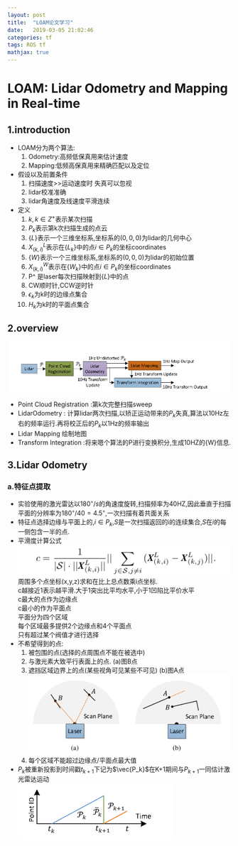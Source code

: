```yaml
---
layout: post
title:  "LOAM论文学习"
date:   2019-03-05 21:02:46
categories: tf
tags: ROS tf
mathjax: true
---
```

# LOAM: Lidar Odometry and Mapping in Real-time
## 1.introduction
* LOAM分为两个算法:
  1. Odometry:高频低保真用来估计速度
  2. Mapping:低频高保真用来精确匹配以及定位
* 假设以及前置条件
  1. 扫描速度>>运动速度时 失真可以忽视
  2. lidar校准准确
  3. lidar角速度及线速度平滑连续
* 定义
  1. $k,k\in Z^+$表示某次扫描
  2. $P_k$表示第k次扫描生成的点云
  3. $\{L\}$表示一个三维坐标系,坐标系的$(0,0,0)$为lidar的几何中心
  4. $X^L_{(k,i)}$表示在$\{L_k\}$中的点$i\in P_k$的坐标coordinates
  5. $\{W\}$表示一个三维坐标系,坐标系的$(0,0,0)$为lidar的初始位置
  6. $X^W_{(k,i)}$表示在$\{W_k\}$中的点$i\in P_k$的坐标coordinates
  7. P^ 是laser每次扫描映射到$\{L\}$中的点
  8. CW顺时针,CCW逆时针
  9. $\epsilon_{k}$为k时的边缘点集合
  10. $H_{k}$为k时的平面点集合
## 2.overview
![](https://raw.githubusercontent.com/tricomm/ImageForBlog/master/2019/03/05/loam_baseframe.png)
* Point Cloud Registration :第k次完整扫描sweep
* LidarOdometry : 计算lidar两次扫描,以矫正运动带来的$P_k$失真,算法以10Hz左右的频率运行.再将校正后的$P_k$以1Hz的频率输出
* Lidar Mapping 绘制地图
* Transform Integration :将来嗯个算法的P进行变换积分,生成10HZ的{W}信息.
## 3.Lidar Odometry
### a.特征点提取
* 实验使用的激光雷达以$180^◦/s$的角速度旋转,扫描频率为40HZ,因此垂直于扫描平面的分辨率为$180^◦/40=4.5^ ◦$,一次扫描有着共面关系
* 特征点选择边缘与平面上的,$i\in P_k$,$S$是一次扫描返回的i的连续集合,$S$在$i$的每一侧包含一半的点.
* 平滑度计算公式
  <br>![](https://raw.githubusercontent.com/tricomm/ImageForBlog/master/2019/03/05/c.png)
  <br>周围多个点坐标(x,y,z)求和在比上总点数乘i点坐标.
  <br>c越接近1表示越平滑.大于1突出比平均水平,小于1凹陷比平价水平
  <br>c最大的点作为边缘点
  <br>c最小的作为平面点
  <br>平面分为四个区域
  <br>每个区域最多提供2个边缘点和4个平面点
  <br>只有超过某个阀值才进行选择
* 不希望得到的点:
    1. 被包围的点(选择的点周围点不能在被选中)
    2. 与激光素大致平行表面上的点. (a)图B点
    3. 遮挡区域边界上的点(某些视角可见某些不可见) (b)图A点
   <br>![](https://raw.githubusercontent.com/tricomm/ImageForBlog/master/2019/03/05/choice_point.png)
    4. 每个区域不能超过边缘点/平面点最大值
* $P_k$被重新投影到时间戳$t_{k+1}$下记为$\vec{P_k}$在K+1期间与$P_{k+1}$一同估计激光雷达运动
<br>![](https://raw.githubusercontent.com/tricomm/ImageForBlog/master/2019/03/05/Ptime.png)
